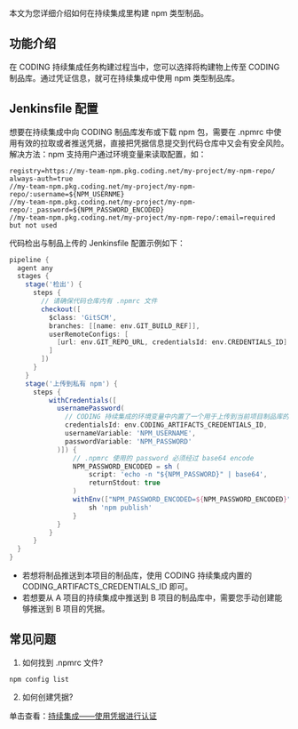 本文为您详细介绍如何在持续集成里构建 npm 类型制品。

## 功能介绍

在 CODING 持续集成任务构建过程当中，您可以选择将构建物上传至 CODING 制品库。通过凭证信息，就可在持续集成中使用 npm 类型制品库。	

## Jenkinsfile 配置

想要在持续集成中向 CODING 制品库发布或下载 npm 包，需要在 .npmrc 中使用有效的拉取或者推送凭据，直接把凭据信息提交到代码仓库中又会有安全风险。	
解决方法：npm 支持用户通过环境变量来读取配置，如：

```shell
registry=https://my-team-npm.pkg.coding.net/my-project/my-npm-repo/	
always-auth=true	
//my-team-npm.pkg.coding.net/my-project/my-npm-repo/:username=${NPM_USERNME}	
//my-team-npm.pkg.coding.net/my-project/my-npm-repo/:_password=${NPM_PASSWORD_ENCODED}	
//my-team-npm.pkg.coding.net/my-project/my-npm-repo/:email=required but not used
```	

代码检出与制品上传的 Jenkinsfile 配置示例如下：	

```groovy
pipeline {	
  agent any	
  stages {	
    stage('检出') {	
      steps {	
        // 请确保代码仓库内有 .npmrc 文件	
        checkout([	
          $class: 'GitSCM',	
          branches: [[name: env.GIT_BUILD_REF]],	
          userRemoteConfigs: [	
            [url: env.GIT_REPO_URL, credentialsId: env.CREDENTIALS_ID]	
          ]	
        ])	
      }	
    }	
    stage('上传到私有 npm') {	
      steps {	
          withCredentials([	
            usernamePassword(	
              // CODING 持续集成的环境变量中内置了一个用于上传到当前项目制品库的凭证	
              credentialsId: env.CODING_ARTIFACTS_CREDENTIALS_ID,	
              usernameVariable: 'NPM_USERNAME',	
              passwordVariable: 'NPM_PASSWORD'	
            )]) {	
                // .npmrc 使用的 password 必须经过 base64 encode	
                NPM_PASSWORD_ENCODED = sh (	
                    script: 'echo -n "${NPM_PASSWORD}" | base64',	
                    returnStdout: true	
                )	
                withEnv(["NPM_PASSWORD_ENCODED=${NPM_PASSWORD_ENCODED}"]){	
                    sh 'npm publish'	
                }	
            }	
          }	
      }	
  }	
}	
```	
-   若想将制品推送到本项目的制品库，使用 CODING 持续集成内置的 CODING_ARTIFACTS_CREDENTIALS_ID 即可。	
-   若想要从 A 项目的持续集成中推送到 B 项目的制品库中，需要您手动创建能够推送到 B 项目的凭据。	

## 常见问题

1.  如何找到 .npmrc 文件?	

```shell
npm config list	
```	

2.  如何创建凭据?

单击查看：[持续集成——使用凭据进行认证](https://help.coding.net/docs/devops/ci/credential.html)
